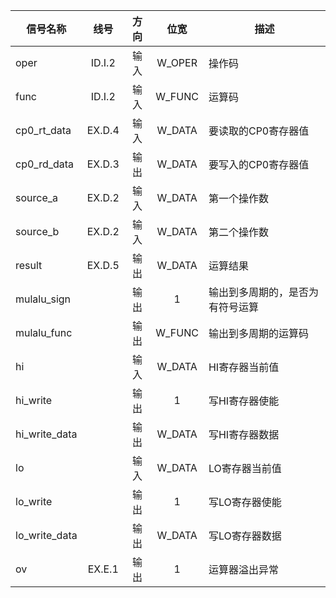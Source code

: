 | 信号名称      |  线号  | 方向 |  位宽  | 描述                             |
| ------------- | :----: | :--: | :----: | -------------------------------- |
| oper          | ID.I.2 | 输入 | W_OPER | 操作码                           |
| func          | ID.I.2 | 输入 | W_FUNC | 运算码                           |
| cp0_rt_data   | EX.D.4 | 输入 | W_DATA | 要读取的CP0寄存器值              |
| cp0_rd_data   | EX.D.3 | 输出 | W_DATA | 要写入的CP0寄存器值              |
| source_a      | EX.D.2 | 输入 | W_DATA | 第一个操作数                     |
| source_b      | EX.D.2 | 输入 | W_DATA | 第二个操作数                     |
| result        | EX.D.5 | 输出 | W_DATA | 运算结果                         |
| mulalu_sign   |        | 输出 |   1    | 输出到多周期的，是否为有符号运算 |
| mulalu_func   |        | 输出 | W_FUNC | 输出到多周期的运算码             |
| hi            |        | 输入 | W_DATA | HI寄存器当前值                   |
| hi_write      |        | 输出 |   1    | 写HI寄存器使能                   |
| hi_write_data |        | 输出 | W_DATA | 写HI寄存器数据                   |
| lo            |        | 输入 | W_DATA | LO寄存器当前值                   |
| lo_write      |        | 输出 |   1    | 写LO寄存器使能                   |
| lo_write_data |        | 输出 | W_DATA | 写LO寄存器数据                   |
| ov            | EX.E.1 | 输出 |   1    | 运算器溢出异常                   |
